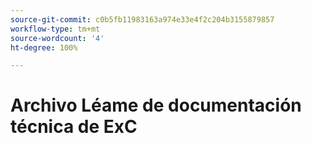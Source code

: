 ```yaml
---
source-git-commit: c0b5fb11983163a974e33e4f2c204b3155879857
workflow-type: tm+mt
source-wordcount: '4'
ht-degree: 100%

---
```


# Archivo Léame de documentación técnica de ExC
